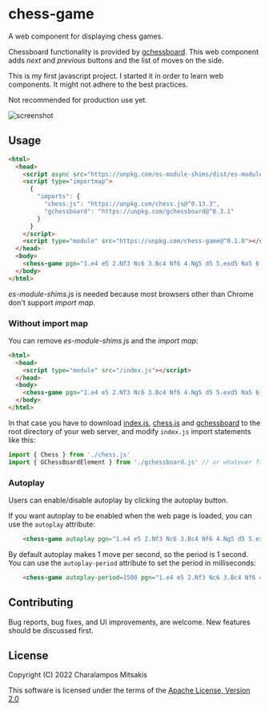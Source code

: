 # chess-game

A web component for displaying chess games.

Chessboard functionality is provided by [gchessboard](https://github.com/mganjoo/gchessboard).
This web component adds *next* and *previous* buttons and the list of moves on the side.

This is my first javascript project.
I started it in order to learn web components.
It might not adhere to the best practices.

Not recommended for production use yet.

![screenshot](../media/screenshot.png?raw=true)

## Usage

```html
<html>
  <head>
    <script async src="https://unpkg.com/es-module-shims/dist/es-module-shims.js"></script>
    <script type="importmap">
      {
        "imports": {
          "chess.js": "https://unpkg.com/chess.js@^0.13.3",
          "gchessboard": "https://unpkg.com/gchessboard@^0.3.1"
        }
      }
    </script>
    <script type="module" src="https://unpkg.com/chess-game@^0.1.0"></script>
  </head>
  <body>
    <chess-game pgn="1.e4 e5 2.Nf3 Nc6 3.Bc4 Nf6 4.Ng5 d5 5.exd5 Na5 6.Bb5+ c6 7.dxc6 bxc6 8.Qf3 Rb8"></chess-game>
  </body>
</html>
```

*es-module-shims.js* is needed because most browsers other than Chrome don't support *import map*.

### Without import map

You can remove *es-module-shims.js* and the *import map*:

```html
<html>
  <head>
    <script type="module" src="/index.js"></script>
  </head>
  <body>
    <chess-game pgn="1.e4 e5 2.Nf3 Nc6 3.Bc4 Nf6 4.Ng5 d5 5.exd5 Na5 6.Bb5+ c6 7.dxc6 bxc6 8.Qf3 Rb8"></chess-game>
  </body>
</html>
```

In that case you have to download [index.js](index.js), [chess.js](https://unpkg.com/chess.js@^0.13.3/chess.js) and [gchessboard](https://unpkg.com/gchessboard@^0.3.1) to the root directory of your web server,
and modify `index.js` import statements like this:

```javascript
import { Chess } from './chess.js'
import { GChessBoardElement } from './gchessboard.js' // or whatever filename you choose for gchessboard
```

### Autoplay

Users can enable/disable autoplay by clicking the autoplay button.

If you want autoplay to be enabled when the web page is loaded, you can use the `autoplay` attribute:

```html
    <chess-game autoplay pgn="1.e4 e5 2.Nf3 Nc6 3.Bc4 Nf6 4.Ng5 d5 5.exd5 Na5 6.Bb5+ c6 7.dxc6 bxc6 8.Qf3 Rb8"></chess-game>
```

By default autoplay makes 1 move per second, so the period is 1 second.
You can use the `autoplay-period` attribute to set the period in milliseconds:

```html
    <chess-game autoplay-period=1500 pgn="1.e4 e5 2.Nf3 Nc6 3.Bc4 Nf6 4.Ng5 d5 5.exd5 Na5 6.Bb5+ c6 7.dxc6 bxc6 8.Qf3 Rb8"></chess-game>
```

## Contributing

Bug reports, bug fixes, and UI improvements, are welcome.
New features should be discussed first.

## License

Copyright (C) 2022 Charalampos Mitsakis

This software is licensed under the terms of the [Apache License, Version 2.0](LICENSE)
